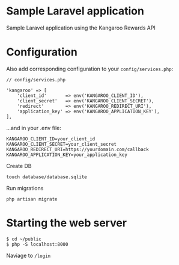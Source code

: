 # Sample Laravel application
Sample Laravel application using the Kangaroo Rewards API

# Configuration
Also add corresponding configuration to your `config/services.php`:

```
// config/services.php

'kangaroo' => [
    'client_id'       => env('KANGAROO_CLIENT_ID'),
    'client_secret'   => env('KANGAROO_CLIENT_SECRET'),
    'redirect'        => env('KANGAROO_REDIRECT_URI'),
    'application_key' => env('KANGAROO_APPLICATION_KEY'),
],
```

…and in your .env file:

```
KANGAROO_CLIENT_ID=your_client_id
KANGAROO_CLIENT_SECRET=your_client_secret
KANGAROO_REDIRECT_URI=https://yourdomain.com/callback
KANGAROO_APPLICATION_KEY=your_application_key
```

Create DB
```
touch database/database.sqlite
```

Run migrations
```
php artisan migrate
```

# Starting the web server

```
$ cd ~/public
$ php -S localhost:8000
```

Naviage to `/login`